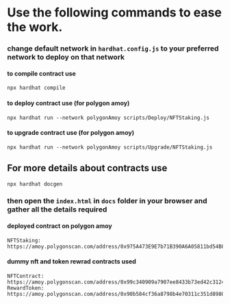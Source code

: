# Use the following commands to ease the work.

### change default network in ```hardhat.config.js``` to your preferred network to deploy on that network

#### to compile contract use
```shell
npx hardhat compile
```

#### to deploy contract use (for polygon amoy)
```shell
npx hardhat run --network polygonAmoy scripts/Deploy/NFTStaking.js 
```

#### to upgrade contract use (for polygon amoy)
```shell
npx hardhat run --network polygonAmoy scripts/Upgrade/NFTStaking.js
```

## For more details about contracts use

```shell
npx hardhat docgen
```

### then open the `index.html` in `docs` folder in your browser and gather all the details required

#### deployed contract on polygon amoy

```shell
NFTStaking: https://amoy.polygonscan.com/address/0x975A473E9E7b71B390A6A05811bd54B8573aBa3a
```

#### dummy nft and token rewrad contracts used

```shell
NFTContract: https://amoy.polygonscan.com/address/0x99c340909a7907ee8433b73ed42c3124f4edea9b
RewardToken: https://amoy.polygonscan.com/address/0x90b584cf36a8798b4e70311c351d898027deee94
```